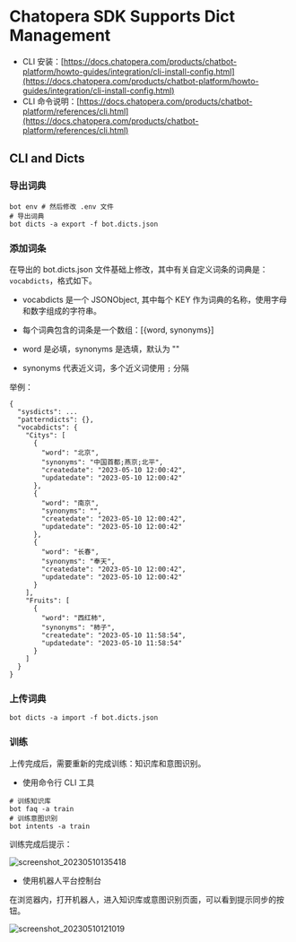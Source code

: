 # Chatopera SDK Supports Dict Management


* CLI 安装：[https://docs.chatopera.com/products/chatbot-platform/howto-guides/integration/cli-install-config.html](https://docs.chatopera.com/products/chatbot-platform/howto-guides/integration/cli-install-config.html)
* CLI 命令说明：[https://docs.chatopera.com/products/chatbot-platform/references/cli.html](https://docs.chatopera.com/products/chatbot-platform/references/cli.html)

## CLI and Dicts

### 导出词典

```
bot env # 然后修改 .env 文件
# 导出词典
bot dicts -a export -f bot.dicts.json
```

### 添加词条

在导出的 bot.dicts.json 文件基础上修改，其中有关自定义词条的词典是：`vocabdicts`，格式如下。

* vocabdicts 是一个 JSONObject, 其中每个 KEY 作为词典的名称，使用字母和数字组成的字符串。

* 每个词典包含的词条是一个数组：[{word, synonyms}]

* word 是必填，synonyms 是选填，默认为 ""
* synonyms 代表近义词，多个近义词使用 `;` 分隔


举例：

```
{
  "sysdicts": ...
  "patterndicts": {},
  "vocabdicts": {
    "Citys": [
      {
        "word": "北京",
        "synonyms": "中国首都;燕京;北平",
        "createdate": "2023-05-10 12:00:42",
        "updatedate": "2023-05-10 12:00:42"
      },
      {
        "word": "南京",
        "synonyms": "",
        "createdate": "2023-05-10 12:00:42",
        "updatedate": "2023-05-10 12:00:42"
      },
      {
        "word": "长春",
        "synonyms": "奉天",
        "createdate": "2023-05-10 12:00:42",
        "updatedate": "2023-05-10 12:00:42"
      }
    ],
    "Fruits": [
      {
        "word": "西红柿",
        "synonyms": "柿子",
        "createdate": "2023-05-10 11:58:54",
        "updatedate": "2023-05-10 11:58:54"
      }
    ]
  }
}
```

### 上传词典

```
bot dicts -a import -f bot.dicts.json
```


### 训练

上传完成后，需要重新的完成训练：知识库和意图识别。

* 使用命令行 CLI 工具

```
# 训练知识库
bot faq -a train
# 训练意图识别
bot intents -a train
```

训练完成后提示：

![screenshot_20230510135418](https://github.com/chatopera/docs/assets/3538629/8cf36039-2e28-4240-aced-799ae6ef6d59)


* 使用机器人平台控制台

在浏览器内，打开机器人，进入知识库或意图识别页面，可以看到提示同步的按钮。

![screenshot_20230510121019](https://github.com/chatopera/docs/assets/3538629/be8b344e-cef4-4b51-8cf6-8f6a8037f240)
